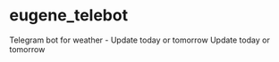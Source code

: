 ﻿# eugene_telebot
 
Telegram bot for weather -  Update today or tomorrow 
Update today or tomorrow 

